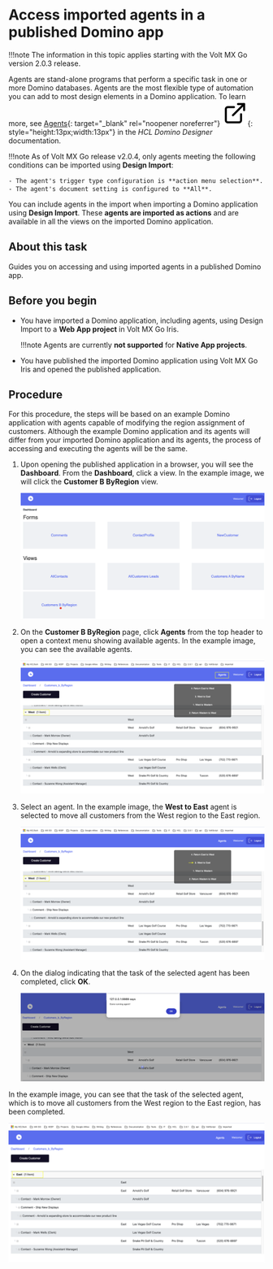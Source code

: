 # Access imported agents in a published Domino app

!!!note
    The information in this topic applies starting with the Volt MX Go version 2.0.3 release. 

Agents are stand-alone programs that perform a specific task in one or more Domino databases. Agents are the most flexible type of automation you can add to most design elements in a Domino application. To learn more, see [Agents](https://help.hcltechsw.com/dom_designer/14.0.0/basic/H_ABOUT_DESIGNING_AGENTS.html "Link opens a new tab"){: target="_blank" rel="noopener noreferrer"}&nbsp;![link image](../assets/images/external-link.svg){: style="height:13px;width:13px"} in the *HCL Domino Designer* documentation.

!!!note
    As of Volt MX Go release v2.0.4, only agents meeting the following conditions can be imported using **Design Import**:
    
    - The agent's trigger type configuration is **action menu selection**.
    - The agent's document setting is configured to **All**.

You can include agents in the import when importing a Domino application using **Design Import**. These **agents are imported as actions** and are available in all the views on the imported Domino application.

## About this task

Guides you on accessing and using imported agents in a published Domino app.

## Before you begin

- You have imported a Domino application, including agents, using Design Import to a **Web App project** in Volt MX Go Iris.

    !!!note
        Agents are currently **not supported** for **Native App projects**.

- You have published the imported Domino application using Volt MX Go Iris and opened the published application.

## Procedure

For this procedure, the steps will be based on an example Domino application with agents capable of modifying the region assignment of customers. Although the example Domino application and its agents will differ from your imported Domino application and its agents, the process of accessing and executing the agents will be the same. 

1. Upon opening the published application in a browser, you will see the **Dashboard**. From the **Dashboard**, click a view. In the example image, we will click the **Customer B ByRegion** view.

    ![Dashboard](../assets/images/diviewagent.png)

2. On the **Customer B ByRegion** page, click **Agents** from the top header to open a context menu showing available agents. In the example image, you can see the available agents.

    ![Agents context menu](../assets/images/diactions.png)

3. Select an agent. In the example image, the **West to East** agent is selected to move all customers from the West region to the East region.

    ![Select West to East action](../assets/images/diactionclick.png)

4. On the dialog indicating that the task of the selected agent has been completed, click **OK**.

    ![Notification prompt](../assets/images/diagtmsg.png)

In the example image, you can see that the task of the selected agent, which is to move all customers from the West region to the East region, has been completed.

![Customers B ByRegion window](../assets/images/diactionsresult.png)